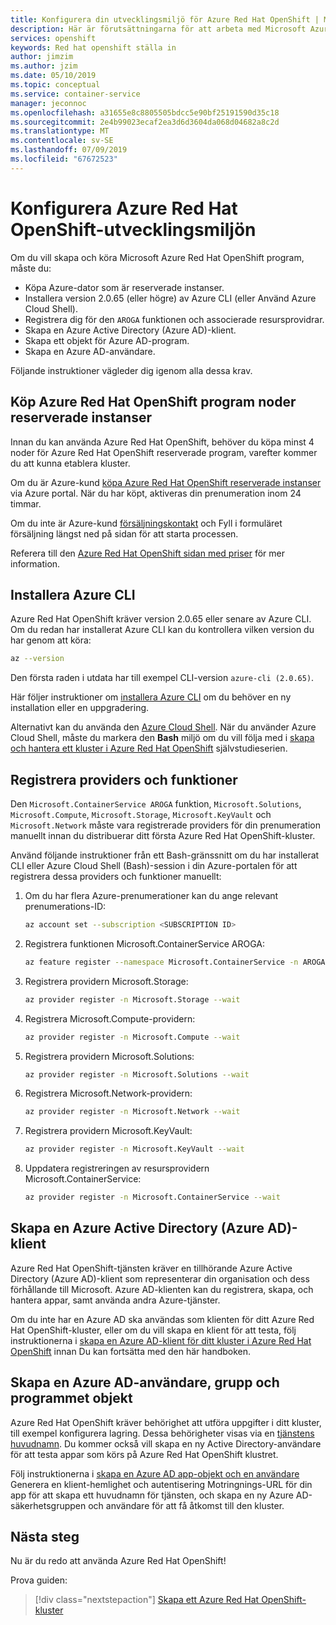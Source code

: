 ```yaml
---
title: Konfigurera din utvecklingsmiljö för Azure Red Hat OpenShift | Microsoft Docs
description: Här är förutsättningarna för att arbeta med Microsoft Azure Red Hat OpenShift.
services: openshift
keywords: Red hat openshift ställa in
author: jimzim
ms.author: jzim
ms.date: 05/10/2019
ms.topic: conceptual
ms.service: container-service
manager: jeconnoc
ms.openlocfilehash: a31655e8c8805505bdcc5e90bf25191590d35c18
ms.sourcegitcommit: 2e4b99023ecaf2ea3d6d3604da068d04682a8c2d
ms.translationtype: MT
ms.contentlocale: sv-SE
ms.lasthandoff: 07/09/2019
ms.locfileid: "67672523"
---
```

# <a name="set-up-your-azure-red-hat-openshift-dev-environment"></a>Konfigurera Azure Red Hat OpenShift-utvecklingsmiljön

Om du vill skapa och köra Microsoft Azure Red Hat OpenShift program, måste du:

* Köpa Azure-dator som är reserverade instanser.
* Installera version 2.0.65 (eller högre) av Azure CLI (eller Använd Azure Cloud Shell).
* Registrera dig för den `AROGA` funktionen och associerade resursprovidrar.
* Skapa en Azure Active Directory (Azure AD)-klient.
* Skapa ett objekt för Azure AD-program.
* Skapa en Azure AD-användare.

Följande instruktioner vägleder dig igenom alla dessa krav.

## <a name="purchase-azure-red-hat-openshift-application-nodes-reserved-instances"></a>Köp Azure Red Hat OpenShift program noder reserverade instanser

Innan du kan använda Azure Red Hat OpenShift, behöver du köpa minst 4 noder för Azure Red Hat OpenShift reserverade program, varefter kommer du att kunna etablera kluster.

Om du är Azure-kund [köpa Azure Red Hat OpenShift reserverade instanser](https://aka.ms/openshift/buy) via Azure portal. När du har köpt, aktiveras din prenumeration inom 24 timmar.

Om du inte är Azure-kund [försäljningskontakt](https://aka.ms/openshift/contact-sales) och Fyll i formuläret försäljning längst ned på sidan för att starta processen.

Referera till den [Azure Red Hat OpenShift sidan med priser](https://aka.ms/openshift/pricing) för mer information.

## <a name="install-the-azure-cli"></a>Installera Azure CLI

Azure Red Hat OpenShift kräver version 2.0.65 eller senare av Azure CLI. Om du redan har installerat Azure CLI kan du kontrollera vilken version du har genom att köra:

```bash
az --version
```

Den första raden i utdata har till exempel CLI-version `azure-cli (2.0.65)`.

Här följer instruktioner om [installera Azure CLI](https://docs.microsoft.com/cli/azure/install-azure-cli?view=azure-cli-latest) om du behöver en ny installation eller en uppgradering.

Alternativt kan du använda den [Azure Cloud Shell](https://docs.microsoft.com/azure/cloud-shell/overview). När du använder Azure Cloud Shell, måste du markera den **Bash** miljö om du vill följa med i [skapa och hantera ett kluster i Azure Red Hat OpenShift](tutorial-create-cluster.md) självstudieserien.

## <a name="register-providers-and-features"></a>Registrera providers och funktioner

Den `Microsoft.ContainerService AROGA` funktion, `Microsoft.Solutions`, `Microsoft.Compute`, `Microsoft.Storage`, `Microsoft.KeyVault` och `Microsoft.Network` måste vara registrerade providers för din prenumeration manuellt innan du distribuerar ditt första Azure Red Hat OpenShift-kluster.

Använd följande instruktioner från ett Bash-gränssnitt om du har installerat CLI eller Azure Cloud Shell (Bash)-session i din Azure-portalen för att registrera dessa providers och funktioner manuellt:

1. Om du har flera Azure-prenumerationer kan du ange relevant prenumerations-ID:

    ```bash
    az account set --subscription <SUBSCRIPTION ID>
    ```

1. Registrera funktionen Microsoft.ContainerService AROGA:

    ```bash
    az feature register --namespace Microsoft.ContainerService -n AROGA
    ```

1. Registrera providern Microsoft.Storage:

    ```bash
    az provider register -n Microsoft.Storage --wait
    ```
    
1. Registrera Microsoft.Compute-providern:

    ```bash
    az provider register -n Microsoft.Compute --wait
    ```

1. Registrera providern Microsoft.Solutions:

    ```bash
    az provider register -n Microsoft.Solutions --wait
    ```

1. Registrera Microsoft.Network-providern:

    ```bash
    az provider register -n Microsoft.Network --wait
    ```

1. Registrera providern Microsoft.KeyVault:

    ```bash
    az provider register -n Microsoft.KeyVault --wait
    ```

1. Uppdatera registreringen av resursprovidern Microsoft.ContainerService:

    ```bash
    az provider register -n Microsoft.ContainerService --wait
    ```

## <a name="create-an-azure-active-directory-azure-ad-tenant"></a>Skapa en Azure Active Directory (Azure AD)-klient

Azure Red Hat OpenShift-tjänsten kräver en tillhörande Azure Active Directory (Azure AD)-klient som representerar din organisation och dess förhållande till Microsoft. Azure AD-klienten kan du registrera, skapa, och hantera appar, samt använda andra Azure-tjänster.

Om du inte har en Azure AD ska användas som klienten för ditt Azure Red Hat OpenShift-kluster, eller om du vill skapa en klient för att testa, följ instruktionerna i [skapa en Azure AD-klient för ditt kluster i Azure Red Hat OpenShift](howto-create-tenant.md) innan Du kan fortsätta med den här handboken.

## <a name="create-an-azure-ad-user-security-group-and-application-object"></a>Skapa en Azure AD-användare, grupp och programmet objekt

Azure Red Hat OpenShift kräver behörighet att utföra uppgifter i ditt kluster, till exempel konfigurera lagring. Dessa behörigheter visas via en [tjänstens huvudnamn](https://docs.microsoft.com/azure/active-directory/develop/app-objects-and-service-principals#service-principal-object). Du kommer också vill skapa en ny Active Directory-användare för att testa appar som körs på Azure Red Hat OpenShift klustret.

Följ instruktionerna i [skapa en Azure AD app-objekt och en användare](howto-aad-app-configuration.md) Generera en klient-hemlighet och autentisering Motringnings-URL för din app för att skapa ett huvudnamn för tjänsten, och skapa en ny Azure AD-säkerhetsgruppen och användare för att få åtkomst till den kluster.

## <a name="next-steps"></a>Nästa steg

Nu är du redo att använda Azure Red Hat OpenShift!

Prova guiden:
> [!div class="nextstepaction"]
> [Skapa ett Azure Red Hat OpenShift-kluster](tutorial-create-cluster.md)

[azure-cli-install]: https://docs.microsoft.com/cli/azure/install-azure-cli
